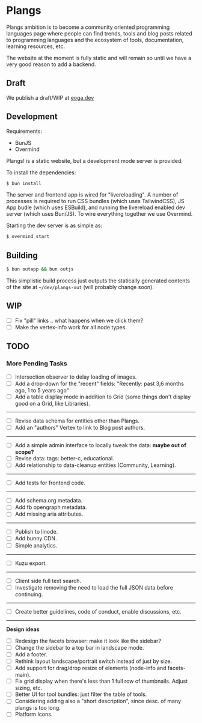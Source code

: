 # Plangs

Plangs ambition is to become a community oriented programming languages page where people can find trends, tools and blog posts related to programming languages and the ecosystem of tools, documentation, learning resources, etc.

The website at the moment is fully static and will remain so until we have a very good reason to add a backend.

## Draft

We publish a draft/WIP at [eoga.dev](https://eoga.dev)

## Development

Requirements:

* BunJS
* Overmind

Plangs! is a static website, but a development mode server is provided.

To install the dependencies:

```sh
$ bun install
```

The server and frontend app is wired for "livereloading". A number of processes is required to run CSS bundles (which uses TailwindCSS), JS App budle (which uses ESBuild), and running the livereload enabled dev server (which uses Bun/JS). To wire everything together we use Overmind.

Starting the dev server is as simple as:

```sh
$ overmind start
```

## Building

```sh
$ bun outapp && bun outjs
```

This simplistic build process just outputs the statically generated contents of the site at `~/dev/plangs-out` (will probably change soon).

## WIP

- [ ] Fix "pill" links .. what happens when we click them?
- [ ] Make the vertex-info work for all node types.

## TODO

### More Pending Tasks

- [ ] Intersection observer to delay loading of images. 
- [ ] Add a drop-down for the "recent" fields: "Recently: past 3,6 months ago, 1 to 5 years ago"
- [ ] Add a table display mode in addition to Grid (some things don't display good on a Grid, like Libraries).

<hr/>

- [ ] Revise data schema for entities other than Plangs.
- [ ] Add an "authors" Vertex to link to Blog post authors.

<hr/>

- [ ] Add a simple admin interface to locally tweak the data: **maybe out of scope?**
- [ ] Revise data: tags: better-c, educational.
- [ ] Add relationship to data-cleanup entities (Community, Learning).

<hr/>

- [ ] Add tests for frontend code.

<hr/>

- [ ] Add schema.org metadata.
- [ ] Add fb opengraph metadata.
- [ ] Add missing aria attributes.

<hr/>

- [ ] Publish to linode.
- [ ] Add bunny CDN.
- [ ] Simple analytics.

<hr/>

- [ ] Kuzu export.

<hr/>

- [ ] Client side full text search.
- [ ] Investigate removing the need to load the full JSON data before continuing.

<hr/>

- [ ] Create better guidelines, code of conduct, enable discussions, etc.

<hr/>

**Design ideas**

- [ ] Redesign the facets browser: make it look like the sidebar?
- [ ] Change the sidebar to a top bar in landscape mode.
- [ ] Add a footer.
- [ ] Rethink layout landscape/portrait switch instead of just by size.
- [ ] Add support for drag/drop resize of elements (node-info and facets-main).
- [ ] Fix grid display when there's less than 1 full row of thumbnails. Adjust sizing, etc.
- [ ] Better UI for tool bundles: just filter the table of tools.
- [ ] Considering adding also a "short description", since desc. of many plangs is too long.
- [ ] Platform Icons.
